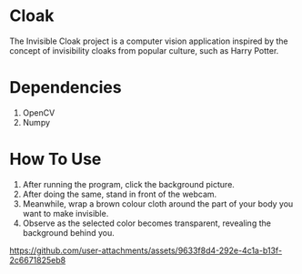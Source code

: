 # Cloak
The Invisible Cloak project is a computer vision application inspired by the concept of invisibility cloaks from popular culture, such as Harry Potter. 

# Dependencies 
1. OpenCV
2. Numpy

# How To Use
1. After running the program, click the background picture.
2. After doing the same, stand in front of the webcam.
3. Meanwhile, wrap a brown colour cloth around the part of your body you want to make invisible.
4. Observe as the selected color becomes transparent, revealing the background behind you.

https://github.com/user-attachments/assets/9633f8d4-292e-4c1a-b13f-2c6671825eb8

